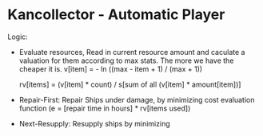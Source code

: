 Kancollector - Automatic Player
==============================
Logic:
 - Evaluate resources, Read in current resource amount and caculate a valuation 
   for them according to max stats. The more we have the cheaper it is.
 	v[item] = - ln ((max - item + 1) / (max + 1))
 	
 	rv[items] = (v[item] * count) / s[sum of all (v[item] * amount[item])]
 	
 	
 - Repair-First:
 	Repair Ships under damage, by minimizing cost evaluation function 
 	(e = [repair time in hours] * rv[items used])
 	
 - Next-Resupply:
    Resupply ships by minimizing
 
